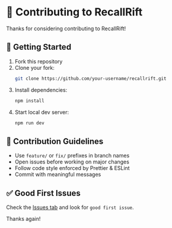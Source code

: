 # 🤝 Contributing to RecallRift

Thanks for considering contributing to RecallRift!

## 🚀 Getting Started

1. Fork this repository
2. Clone your fork:
   ```bash
   git clone https://github.com/your-username/recallrift.git
   ```
3. Install dependencies:
   ```bash
   npm install
   ```
4. Start local dev server:
   ```bash
   npm run dev
   ```

## 🧩 Contribution Guidelines

- Use `feature/` or `fix/` prefixes in branch names
- Open issues before working on major changes
- Follow code style enforced by Prettier & ESLint
- Commit with meaningful messages

## ✅ Good First Issues

Check the [Issues tab](https://github.com/your-username/recallrift/issues) and look for `good first issue`.

Thanks again!
